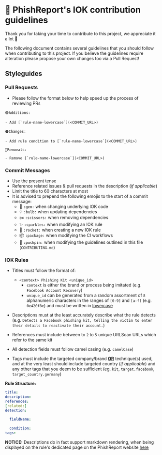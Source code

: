 # 🎣 PhishReport's IOK contribution guidelines

Thank you for taking your time to contribute to this project, we appreciate it a lot 🎉

The following document contains several guidelines that you should follow when contributing to this project. 
If you believe the guidelines require alteration please propose your own changes too via a Pull Request!

## Styleguides

### Pull Requests

- Please follow the format below to help speed up the process of reviewing PRs

```
🟢Additions:

- Add [`rule-name-lowercase`](<COMMIT_URL>)

🟠Changes:

- Add rule condition to [`rule-name-lowercase`](<COMMIT_URL>)

🔴Removals:

- Remove [`rule-name-lowercase`](<COMMIT_URL>)

```

### Commit Messages

- Use the present tense
- Reference related issues & pull requests in the description (*if applicable*)
- Limit the title to 60 characters at most
- It is advised to prepend the following emojis to the start of a commit message:
  - 💎 `:gem:` when changing underlying IOK code
  - 💡 `:bulb:` when updating dependencies 
  - ✂️ `:scissors:` when removing dependencies
  - ✨ `:sparkles:` when modifying an IOK rule
  - 🚀 `:rocket:` when creating a new IOK rule
  - 📦 `:package:` when modifying the CI workflows
  - 📌 `:pushpin:` when modifying the guidelines outlined in this file (`CONTRIBUTING.md`)

### IOK Rules

- Titles must follow the format of:
  - `<context> Phishing Kit <unique_id>`
    - `context` is either the brand or process being imitated (e.g. `Facebook Account Recovery`)
    - `unique_id` can be generated from a random assortment of `8` alphanumeric characters in the ranges of `[0-9]` and `[a-f]` (e.g. `0e420f8e`) and must be written in <ins>lowercase</ins>

- Descriptions must at the least accurately describe what the rule detects (e.g. `Detects a Facebook phishing kit, telling the victim to enter their details to reactivate their account.`)
- References must include between to `2` to `5` unique URLScan URLs which refer to the same kit
- All detection fields must follow camel casing (e.g. `camelCase`)
- Tags must include the targeted company/brand <ins>**OR**</ins> technique(s) used, and at the very least should include targeted country (*if applicable*) and any other tags that you deem to be sufficient (eg. `kit`, `target.facebook`, `target_country.germany`)

**Rule Structure:**
```yaml
title: 
description: 
references:
[related:]
detection:
  
  fieldName:
  
  condition: 
tags:
```

**NOTICE:** Descriptions do in fact support markdown rendering, when being displayed on the rule's dedicated page on the PhishReport website [here](https://phish.report/IOK/indicators)
